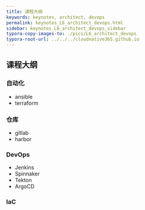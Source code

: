 ```yaml
---
title: 课程大纲
keywords: keynotes, architect, devops
permalink: keynotes_L6_architect_devops.html
sidebar: keynotes_L6_architect_devops_sidebar
typora-copy-images-to: ./pics/L6_architect_devops
typora-root-url: ../../../cloudnative365.github.io
---
```


## 课程大纲

### 自动化

+ ansible
+ terraform

### 仓库

+ gitlab
+ harbor

### DevOps

+ Jenkins
+ Spinnaker
+ Tekton
+ ArgoCD

### IaC
